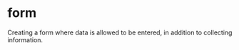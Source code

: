 # form
 Creating a form where data is allowed to be entered, in addition to collecting information.
